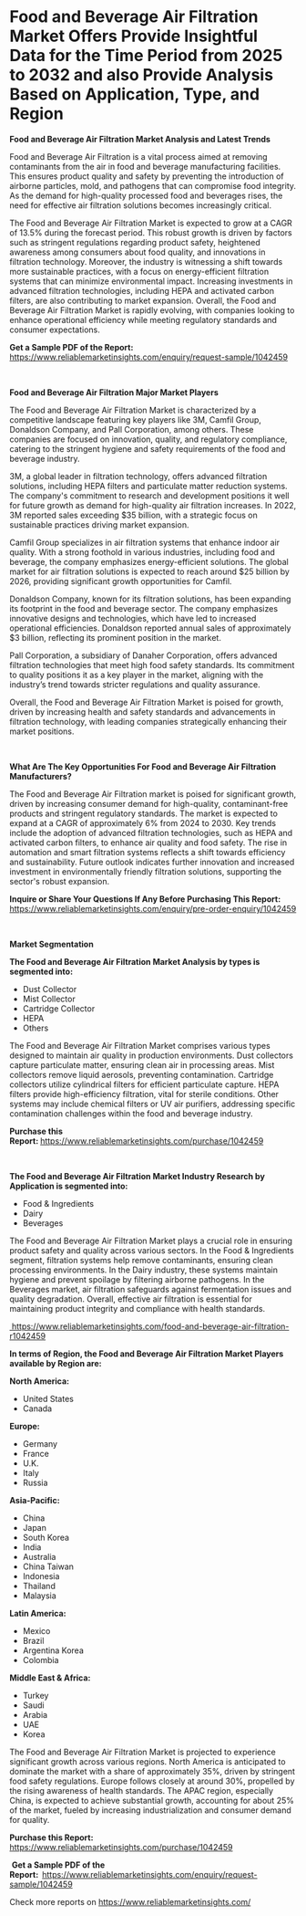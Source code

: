 <p><h1>Food and Beverage Air Filtration Market Offers Provide Insightful Data for the Time Period from 2025 to 2032 and also Provide Analysis Based on Application, Type, and Region</h1></p><p><strong>Food and Beverage Air Filtration Market Analysis and Latest Trends</strong></p>
<p><p>Food and Beverage Air Filtration is a vital process aimed at removing contaminants from the air in food and beverage manufacturing facilities. This ensures product quality and safety by preventing the introduction of airborne particles, mold, and pathogens that can compromise food integrity. As the demand for high-quality processed food and beverages rises, the need for effective air filtration solutions becomes increasingly critical.</p><p>The Food and Beverage Air Filtration Market is expected to grow at a CAGR of 13.5% during the forecast period. This robust growth is driven by factors such as stringent regulations regarding product safety, heightened awareness among consumers about food quality, and innovations in filtration technology. Moreover, the industry is witnessing a shift towards more sustainable practices, with a focus on energy-efficient filtration systems that can minimize environmental impact. Increasing investments in advanced filtration technologies, including HEPA and activated carbon filters, are also contributing to market expansion. Overall, the Food and Beverage Air Filtration Market is rapidly evolving, with companies looking to enhance operational efficiency while meeting regulatory standards and consumer expectations.</p></p>
<p><strong>Get a Sample PDF of the Report:&nbsp;</strong> <a href="https://www.reliablemarketinsights.com/enquiry/request-sample/1042459?utm_campaign=1894&utm_medium=2&utm_source=Github&utm_content=ia&utm_term=14022025&utm_id=food-and-beverage-air-filtration">https://www.reliablemarketinsights.com/enquiry/request-sample/1042459</a></p>
<p>&nbsp;</p>
<p><strong>Food and Beverage Air Filtration Major Market Players</strong></p>
<p><p>The Food and Beverage Air Filtration Market is characterized by a competitive landscape featuring key players like 3M, Camfil Group, Donaldson Company, and Pall Corporation, among others. These companies are focused on innovation, quality, and regulatory compliance, catering to the stringent hygiene and safety requirements of the food and beverage industry.</p><p>3M, a global leader in filtration technology, offers advanced filtration solutions, including HEPA filters and particulate matter reduction systems. The company's commitment to research and development positions it well for future growth as demand for high-quality air filtration increases. In 2022, 3M reported sales exceeding $35 billion, with a strategic focus on sustainable practices driving market expansion.</p><p>Camfil Group specializes in air filtration systems that enhance indoor air quality. With a strong foothold in various industries, including food and beverage, the company emphasizes energy-efficient solutions. The global market for air filtration solutions is expected to reach around $25 billion by 2026, providing significant growth opportunities for Camfil.</p><p>Donaldson Company, known for its filtration solutions, has been expanding its footprint in the food and beverage sector. The company emphasizes innovative designs and technologies, which have led to increased operational efficiencies. Donaldson reported annual sales of approximately $3 billion, reflecting its prominent position in the market.</p><p>Pall Corporation, a subsidiary of Danaher Corporation, offers advanced filtration technologies that meet high food safety standards. Its commitment to quality positions it as a key player in the market, aligning with the industry’s trend towards stricter regulations and quality assurance.</p><p>Overall, the Food and Beverage Air Filtration Market is poised for growth, driven by increasing health and safety standards and advancements in filtration technology, with leading companies strategically enhancing their market positions.</p></p>
<p>&nbsp;</p>
<p><strong>What Are The Key Opportunities For Food and Beverage Air Filtration Manufacturers?</strong></p>
<p><p>The Food and Beverage Air Filtration market is poised for significant growth, driven by increasing consumer demand for high-quality, contaminant-free products and stringent regulatory standards. The market is expected to expand at a CAGR of approximately 6% from 2024 to 2030. Key trends include the adoption of advanced filtration technologies, such as HEPA and activated carbon filters, to enhance air quality and food safety. The rise in automation and smart filtration systems reflects a shift towards efficiency and sustainability. Future outlook indicates further innovation and increased investment in environmentally friendly filtration solutions, supporting the sector's robust expansion.</p></p>
<p><strong>Inquire or Share Your Questions If Any Before Purchasing This Report:</strong> <a href="https://www.reliablemarketinsights.com/enquiry/pre-order-enquiry/1042459?utm_campaign=1894&utm_medium=2&utm_source=Github&utm_content=ia&utm_term=14022025&utm_id=food-and-beverage-air-filtration">https://www.reliablemarketinsights.com/enquiry/pre-order-enquiry/1042459</a></p>
<p>&nbsp;</p>
<p><strong>Market Segmentation</strong></p>
<p><strong>The Food and Beverage Air Filtration Market Analysis by types is segmented into:</strong></p>
<p><ul><li>Dust Collector</li><li>Mist Collector</li><li>Cartridge Collector</li><li>HEPA</li><li>Others</li></ul></p>
<p><p>The Food and Beverage Air Filtration Market comprises various types designed to maintain air quality in production environments. Dust collectors capture particulate matter, ensuring clean air in processing areas. Mist collectors remove liquid aerosols, preventing contamination. Cartridge collectors utilize cylindrical filters for efficient particulate capture. HEPA filters provide high-efficiency filtration, vital for sterile conditions. Other systems may include chemical filters or UV air purifiers, addressing specific contamination challenges within the food and beverage industry.</p></p>
<p><strong>Purchase this Report:&nbsp;</strong><a href="https://www.reliablemarketinsights.com/purchase/1042459?utm_campaign=1894&utm_medium=2&utm_source=Github&utm_content=ia&utm_term=14022025&utm_id=food-and-beverage-air-filtration">https://www.reliablemarketinsights.com/purchase/1042459</a></p>
<p>&nbsp;</p>
<p><strong>The Food and Beverage Air Filtration Market Industry Research by Application is segmented into:</strong></p>
<p><ul><li>Food & Ingredients</li><li>Dairy</li><li>Beverages</li></ul></p>
<p><p>The Food and Beverage Air Filtration Market plays a crucial role in ensuring product safety and quality across various sectors. In the Food & Ingredients segment, filtration systems help remove contaminants, ensuring clean processing environments. In the Dairy industry, these systems maintain hygiene and prevent spoilage by filtering airborne pathogens. In the Beverages market, air filtration safeguards against fermentation issues and quality degradation. Overall, effective air filtration is essential for maintaining product integrity and compliance with health standards.</p></p>
<p><a href="https://www.reliablemarketinsights.com/food-and-beverage-air-filtration-r1042459?utm_campaign=1894&utm_medium=2&utm_source=Github&utm_content=ia&utm_term=14022025&utm_id=food-and-beverage-air-filtration">&nbsp;https://www.reliablemarketinsights.com/food-and-beverage-air-filtration-r1042459</a></p>
<p><strong>In terms of Region, the Food and Beverage Air Filtration Market Players available by Region are:</strong></p>
<p>
    <p> <strong> North America: </strong>
        <ul>
            <li>United States</li>
            <li>Canada</li>
        </ul>
        </p> 
    <p> <strong> Europe: </strong>
        <ul>
            <li>Germany</li>
            <li>France</li>
            <li>U.K.</li>
            <li>Italy</li>
            <li>Russia</li>
        </ul>
        </p> 
    <p> <strong> Asia-Pacific: </strong>
        <ul>
            <li>China</li>
            <li>Japan</li>
            <li>South Korea</li>
            <li>India</li>
            <li>Australia</li>
            <li>China Taiwan</li>
            <li>Indonesia</li>
            <li>Thailand</li>
            <li>Malaysia</li>
        </ul>
        </p> 
    <p> <strong> Latin America: </strong>
        <ul>
            <li>Mexico</li>
            <li>Brazil</li>
            <li>Argentina Korea</li>
            <li>Colombia</li>
        </ul>
        </p> 
    <p> <strong> Middle East & Africa: </strong>
        <ul>
            <li>Turkey</li>
            <li>Saudi</li>
            <li>Arabia</li>
            <li>UAE</li>
            <li>Korea</li>
        </ul>
    </p>
    </p>
<p><p>The Food and Beverage Air Filtration Market is projected to experience significant growth across various regions. North America is anticipated to dominate the market with a share of approximately 35%, driven by stringent food safety regulations. Europe follows closely at around 30%, propelled by the rising awareness of health standards. The APAC region, especially China, is expected to achieve substantial growth, accounting for about 25% of the market, fueled by increasing industrialization and consumer demand for quality.</p></p>
<p><strong>Purchase this Report: </strong><a href="https://www.reliablemarketinsights.com/purchase/1042459?utm_campaign=1894&utm_medium=2&utm_source=Github&utm_content=ia&utm_term=14022025&utm_id=food-and-beverage-air-filtration">https://www.reliablemarketinsights.com/purchase/1042459</a></p>
<p>&nbsp;<strong>Get a Sample PDF of the Report:&nbsp;&nbsp;</strong><a href="https://www.reliablemarketinsights.com/enquiry/request-sample/1042459?utm_campaign=1894&utm_medium=2&utm_source=Github&utm_content=ia&utm_term=14022025&utm_id=food-and-beverage-air-filtration">https://www.reliablemarketinsights.com/enquiry/request-sample/1042459</a></p>
<p><strong></strong></p>
<p>Check more reports on <a href="https://www.reliablemarketinsights.com/?utm_campaign=1894&utm_medium=2&utm_source=Github&utm_content=ia&utm_term=14022025&utm_id=food-and-beverage-air-filtration">https://www.reliablemarketinsights.com/</a></p>